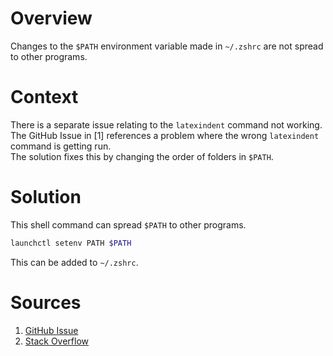 # Overview

Changes to the `$PATH` environment variable made in `~/.zshrc` are not spread to other programs.

# Context

There is a separate issue relating to the `latexindent` command not working.  
The GitHub Issue in \[1\] references a problem where the wrong `latexindent` command is getting run.  
The solution fixes this by changing the order of folders in `$PATH`.

# Solution

This shell command can spread `$PATH` to other programs.

```sh
launchctl setenv PATH $PATH
```

This can be added to `~/.zshrc`.

# Sources

1. [GitHub Issue](https://github.com/James-Yu/LaTeX-Workshop/issues/2135)
2. [Stack Overflow](https://stackoverflow.com/questions/135688/setting-environment-variables-on-os-x)
